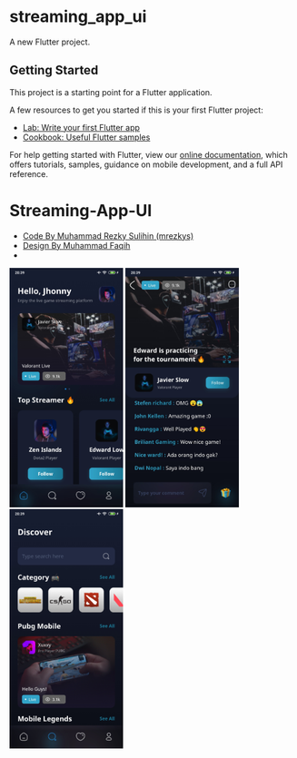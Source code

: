 # streaming_app_ui

A new Flutter project.

## Getting Started

This project is a starting point for a Flutter application.

A few resources to get you started if this is your first Flutter project:

- [Lab: Write your first Flutter app](https://flutter.dev/docs/get-started/codelab)
- [Cookbook: Useful Flutter samples](https://flutter.dev/docs/cookbook)

For help getting started with Flutter, view our
[online documentation](https://flutter.dev/docs), which offers tutorials,
samples, guidance on mobile development, and a full API reference.
# Streaming-App-UI

- [Code By Muhammad Rezky Sulihin (mrezkys) ](https://facebook.com/mrezkys12)
- [Design By Muhammad Faqih](https://dribbble.com/shots/15626156-Streaming-App)
- 
<div>
<img src="https://github.com/mrezkys/Streaming-App-UI/blob/main/ss/Screenshot_2021_05_20_20_39_14_118_com_example_streaming_app_ui.jpg" width="200" height="auto" >
<img src="https://github.com/mrezkys/Streaming-App-UI/blob/main/ss/Screenshot_2021_05_20_20_39_10_988_com_example_streaming_app_ui.jpg" width="200" height="auto">
<img src="https://github.com/mrezkys/Streaming-App-UI/blob/main/ss/Screenshot_2021_05_20_20_39_16_738_com_example_streaming_app_ui.jpg" width="200" height="auto">
</div>
